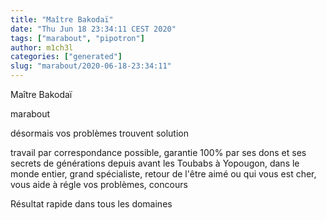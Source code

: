 ```yaml
---
title: "Maître Bakodaï"
date: "Thu Jun 18 23:34:11 CEST 2020"
tags: ["marabout", "pipotron"]
author: m1ch3l
categories: ["generated"]
slug: "marabout/2020-06-18-23:34:11"
---
```


Maître Bakodaï

marabout

désormais vos problèmes trouvent solution

travail par correspondance possible, garantie 100% par ses dons et ses secrets de générations depuis avant les Toubabs à Yopougon, dans le monde entier, grand spécialiste, retour de l'être aimé ou qui vous est cher, vous aide à régle vos problèmes, concours

Résultat rapide dans tous les domaines
